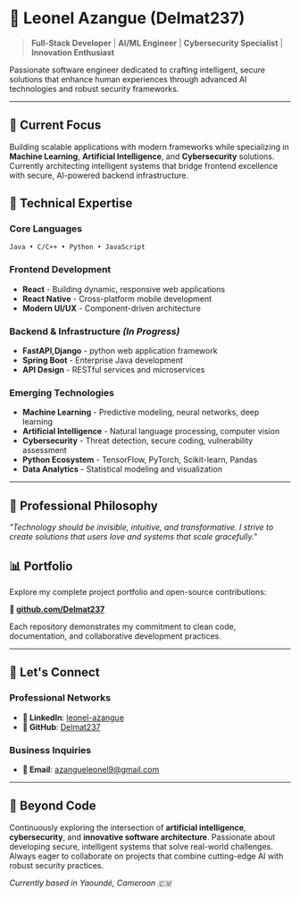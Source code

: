 # 🚀 Leonel Azangue (Delmat237)

> **Full-Stack Developer** | **AI/ML Engineer** | **Cybersecurity Specialist** | **Innovation Enthusiast**

Passionate software engineer dedicated to crafting intelligent, secure solutions that enhance human experiences through advanced AI technologies and robust security frameworks.

---

## 🎯 Current Focus

Building scalable applications with modern frameworks while specializing in **Machine Learning**, **Artificial Intelligence**, and **Cybersecurity** solutions. Currently architecting intelligent systems that bridge frontend excellence with secure, AI-powered backend infrastructure.

## 💼 Technical Expertise

### **Core Languages**
```
Java • C/C++ • Python • JavaScript
```

### **Frontend Development**
- **React** - Building dynamic, responsive web applications
- **React Native** - Cross-platform mobile development
- **Modern UI/UX** - Component-driven architecture

### **Backend & Infrastructure** *(In Progress)*
- **FastAPI,Django** - python web application framework
- **Spring Boot** - Enterprise Java development
- **API Design** - RESTful services and microservices

### **Emerging Technologies**
- **Machine Learning** - Predictive modeling, neural networks, deep learning
- **Artificial Intelligence** - Natural language processing, computer vision
- **Cybersecurity** - Threat detection, secure coding, vulnerability assessment
- **Python Ecosystem** - TensorFlow, PyTorch, Scikit-learn, Pandas
- **Data Analytics** - Statistical modeling and visualization

---

## 🌟 Professional Philosophy

*"Technology should be invisible, intuitive, and transformative. I strive to create solutions that users love and systems that scale gracefully."*

## 📊 Portfolio

Explore my complete project portfolio and open-source contributions:

**🔗 [github.com/Delmat237](https://github.com/Delmat237)**

Each repository demonstrates my commitment to clean code, documentation, and collaborative development practices.

---

## 🤝 Let's Connect

### **Professional Networks**
- **💼 LinkedIn**: [leonel-azangue](https://www.linkedin.com/in/leonel-azangue)
- **🐙 GitHub**: [Delmat237](https://github.com/Delmat237)

### **Business Inquiries**
- **📧 Email**: [azangueleonel9@gmail.com](mailto:azangueleonel9@gmail.com)

---

## 🎨 Beyond Code

Continuously exploring the intersection of **artificial intelligence**, **cybersecurity**, and **innovative software architecture**. Passionate about developing secure, intelligent systems that solve real-world challenges. Always eager to collaborate on projects that combine cutting-edge AI with robust security practices.

*Currently based in Yaoundé, Cameroon 🇨🇲*
